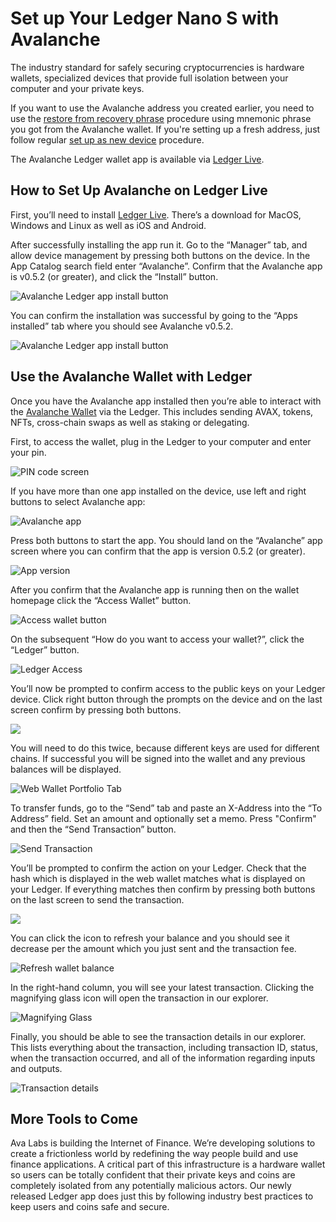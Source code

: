 # Set up Your Ledger Nano S with Avalanche

The industry standard for safely securing cryptocurrencies is hardware wallets, specialized devices that provide full isolation between your computer and your private keys.

If you want to use the Avalanche address you created earlier, you need to use the [restore from recovery phrase](https://support.ledger.com/hc/en-us/articles/360005434914) procedure using mnemonic phrase you got from the Avalanche wallet. If you're setting up a fresh address, just follow regular [set up as new device](https://support.ledger.com/hc/en-us/articles/360000613793-Set-up-as-new-device) procedure.

The Avalanche Ledger wallet app is available via [Ledger Live](https://www.ledger.com/ledger-live).

## How to Set Up Avalanche on Ledger Live <a id="1c80"></a>

First, you’ll need to install [Ledger Live](https://www.ledger.com/ledger-live). There’s a download for MacOS, Windows and Linux as well as iOS and Android.

After successfully installing the app run it. Go to the “Manager” tab, and allow device management by pressing both buttons on the device. In the App Catalog search field enter “Avalanche”. Confirm that the Avalanche app is v0.5.2 (or greater), and click the “Install” button.

![Avalanche Ledger app install button](../../../.github/ledger-06-live-install.png)

You can confirm the installation was successful by going to the “Apps installed” tab where you should see Avalanche v0.5.2.

![Avalanche Ledger app install button](../../../.github/ledger-07-live-version.png)

## Use the Avalanche Wallet with Ledger <a id="48a3"></a>

Once you have the Avalanche app installed then you’re able to interact with the [Avalanche Wallet](https://wallet.avax.network/) via the Ledger. This includes sending AVAX, tokens, NFTs, cross-chain swaps as well as staking or delegating.

First, to access the wallet, plug in the Ledger to your computer and enter your pin.

![PIN code screen](../../../.github/ledger-03-pin.png)

If you have more than one app installed on the device, use left and right buttons to select Avalanche app: 

![Avalanche app](../../../.github/ledger-04-app-start.png)

Press both buttons to start the app. You should land on the “Avalanche” app screen where you can confirm that the app is version 0.5.2 (or greater).

![App version](../../../.github/ledger-05-app-version.png)

After you confirm that the Avalanche app is running then on the wallet homepage click the “Access Wallet” button.

![Access wallet button](https://miro.medium.com/max/2364/1*SC1uM5xFybz3lfPiKwOHUw.png)

On the subsequent “How do you want to access your wallet?”, click the “Ledger” button.

![Ledger Access](../../../.github/ledger-01-wallet-access.png)

You’ll now be prompted to confirm access to the public keys on your Ledger device. Click right button through the prompts on the device and on the last screen confirm by pressing both buttons.

![](../../../.github/ledger-02-confirm-access.png)

You will need to do this twice, because different keys are used for different chains. If successful you will be signed into the wallet and any previous balances will be displayed.

![Web Wallet Portfolio Tab](../../../.gitbook/assets/web-wallet-portfolio-tab.png)

To transfer funds, go to the “Send” tab and paste an X-Address into the “To Address” field. Set an amount and optionally set a memo. Press "Confirm" and then the “Send Transaction” button.

![Send Transaction](../../../.gitbook/assets/send-transaction.png)

You’ll be prompted to confirm the action on your Ledger. Check that the hash which is displayed in the web wallet matches what is displayed on your Ledger. If everything matches then confirm by pressing both buttons on the last screen to send the transaction.

![](https://miro.medium.com/max/2932/1*XI8fzBRpDr0PXcuVQPHLvQ.png)

You can click the icon to refresh your balance and you should see it decrease per the amount which you just sent and the transaction fee.

![Refresh wallet balance](../../../.gitbook/assets/refresh-wallet-balance.png)

In the right-hand column, you will see your latest transaction. Clicking the magnifying glass icon will open the transaction in our explorer.

![Magnifying Glass](../../../.gitbook/assets/magnifying-glass.png)

Finally, you should be able to see the transaction details in our explorer. This lists everything about the transaction, including transaction ID, status, when the transaction occurred, and all of the information regarding inputs and outputs.

![Transaction details](../../../.gitbook/assets/transaction-details.png)

## More Tools to Come <a id="135b"></a>

Ava Labs is building the Internet of Finance. We’re developing solutions to create a frictionless world by redefining the way people build and use finance applications. A critical part of this infrastructure is a hardware wallet so users can be totally confident that their private keys and coins are completely isolated from any potentially malicious actors. Our newly released Ledger app does just this by following industry best practices to keep users and coins safe and secure.

